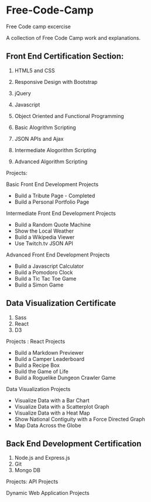 # Free-Code-Camp
Free Code camp excercise

A collection of Free Code Camp work and explanations. 

## Front End Certification Section:

1. HTML5 and CSS

2. Responsive Design with Bootstrap

3. jQuery 

5. Javascript

6. Object Oriented and Functional Programming

7.  Basic Alogrithm Scripting

8.  JSON APIs and Ajax

9. Intermediate Alogorithm Scripting 

10. Advanced Algorithm Scripting

Projects:

Basic Front End Development Projects
* Build a Tribute Page - Completed
* Build a Personal Portfolio Page

Intermediate Front End Development Projects
* Build a Random Quote Machine
* Show the Local Weather 
* Build a Wikipedia Viewer
* Use Twitch.tv JSON API

Advanced Front End Development Projects 
* Build a Javascript Calculator
* Build a Pomodoro Clock
* Build a Tic Tac Toe Game
* Build a Simon Game

## Data Visualization Certificate 
1. Sass
2. React
3. D3

Projects :
React Projects

* Build a Markdown Previewer
* Build a Camper Leaderboard 
* Build a Recipe Box
* Build the Game of Life
* Build a Roguelike Dungeon Crawler Game

Data Visualization Projects 
* Visualize Data with a Bar Chart
* Visualize Data with a Scatterplot Graph 
* Visualize Data with a Heat Map
* Show National Contiguity with a Force Directed Graph
* Map Data Across the Globe

## Back End Development Certification

1. Node.js and Express.js
2. Git
3. Mongo DB

Projects:
API Projects



Dynamic Web Application Projects 

